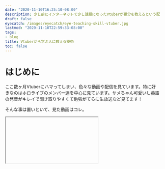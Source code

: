 ```yaml
---
date: "2020-11-10T16:25:10-08:00"
description: 少し前にインターネットで少し話題になったVtuberが積分を教えるという配信を実際にみて、人に教えるという事についてや配信の感想などを残しています
draft: false
eyecatch: /images/eyecatch/eye-teaching-skill-vtuber.jpg
lastmod: "2020-11-10T22:59:33-08:00"
tags:
- blog
title: Vtuberから学ぶ人に教える技術
toc: false
---
```


# はじめに
ここ数ヶ月Vtuberにハマってしまい、色々な動画や配信を見ています。特に好きなのはホロライブのメンバー達を中心に見ています。サメちゃん可愛いし英語の発音がキレイで聞き取りやすくて勉強がてらに生放送など見てます！

そんな事は置いといて、見た動画はコレ。

<Iframe url="https://www.youtube.com/embed/A10g9qAC2vQ" />

にじさんじというVtuberグループ会社所属の魔界ノりりむとグウェル・オス・ガール(以下りりむとグウェルとします)の二人の配信です。数学ガールの著者である結城浩さんがツイートしてたり、一時期ネット上で少し話題になりました。
そして二人で配信した放送はりりむが積分の問題を解けるまで終われない耐久放送で8時間にも及ぶ超大作なんですがこれが色んなドラマがあって最後は少し感動してしまうレベルでした。私は特にグウェルの教える方法やスタンスが凄く良かったので自分なりに感じたものをメモしておこうと思いました。

少しだけ補足しておくと、りりむは不登校になり、いつからと明言はされていませんが中学・高校の数学は学んでいない所からの積分にチャレンジする配信です。

# 動画を見て思った事
まずは教える内容、すなわちゴールを明確に決めています。この動画では積分が自力で解けるまでをゴールとしており教える側も教わる側も明確にゴールが設定されているのでわかりやすいと思いました。

## どこからわからないかを明確にする
グウェルは手始めに一次関数や二次関数を出してみて知ってるかどうかを聞いていきます。そしてりりむがわからないと言った時感謝しています。この時グウェルは、「わからないところを全部教えてくれるのは、とても嬉しい」と言っています。そこから始まりの地点を探していきます。

このようにどこからわからないかを明確に出来るのは教える側にとってはとても良い事であり、また教わる側の態度としてちゃんと **「わからない」** を **「全部」** 伝えるのは良いなと思いました。

## 相手の話を遮らない
グウェルが説明している時にりりむが何か言いかけた時、グウェルは**一度自分の話を止めてりりむに発言を促します**。これも凄い良い点だなと思いました。私自身でもよくあるんですが、説明を聞いている時にふと疑問に思った事などがあった場合に後で質問しようと思っていたら思いの外話が終わるまでに時間があって他にも聞きたい事が出てきた場合など、どんどん質問しようと思った事を忘れていきます。特に教えている時などはその瞬間の疑問を解消していく方が結果的に理解を早めると感じました。

## 相手を否定しない
りりむが何か言いかけた時に質問である場合ともう一つあって、自分はこう理解していると発言します。この動画の例だと説明で出てきた例題を解いて答えを言うのですが、答えとしては間違っていました。ですがグウェルはりりむを素晴らしいと褒めます。もし答えが正解の場合は正しく理解しているという事で素晴らしいし、不正解でもどう理解しているのかをわかるので素晴らしいと思っている感じでした。どう計算したかを聞き、計算ミスをしている部分をりりむ自身で気付けるように導いていくスタイルが自分の中ですごく良かったです。

この動画内でグウェルは **徹底的に相手を褒め、否定するような事は一切言ってなかった** のが印象的でした。

相手を否定してしまうとその後相手は萎縮してしまい、わからない所でも質問する事を躊躇ってしまう可能性がある。(私も同じように萎縮してしまうので結構これは多いと思います)

またグウェルが少し難しい説明をした際にりりむがわからず唸っていると、グウェルはすぐさまりりむに自分の説明が悪かったと謝ります。これも相手に「わからない」を否定しない良いムーブであると感じました。他にもグウェルが間違った時もすぐさまグウェルは謝ってたのが印象的でちゃんと自分の非を認める事も重要だと認識しました。

## わかりやすいフォーマットにする
今回の場合は数学で、まずは数式で説明していくのですがりりむはイマイチ掴めてなかったようで、グウェルがグラフでの説明に変えた所りりむが「こっちの方がわかりやすい」と言っており要所要所でグラフを使用しての説明にしていました。

教える内容によっては難しいかもしれませんが、視覚的にわかりやすいものに変えれる場合はこのようにグラフィカルに表示する事で相手の理解度を深める事が出来るなーと思いました。

## 専門用語をさける
動画だとたまに使ってしまってたりするんですが、変数がりりむにはピンと来なくてポケモンのメタモンに例えて説明したり、分数の説明でピザを出したりなるべくグウェルが専門用語を避けて説明していてやっぱりこれは重要なんだと再認識しました。説明する相手はその専門用語を知らない可能性が高いので、特に誰かに教える時はここのポイントを気をつけた方が良いな思います。

# その他思った事
まずこの方法が出来るのは一対一の時だけだなーと感じました。徹底的にわからない部分を適時解消していくので複数人になるとこの方法はかなり難しいと思います。そして二人の関係性も大事かなと思いました。グウェルとりりむはフランクに会話しており気軽に質問出来るのも教える・教わる事に関して重要だと思います。

といった感じで人に教えるというポイントを自分なりに解釈しましたが、本当に動画は長いのですがとにかくドラマがいっぱいで私自身もとうの昔に忘れていた微積を思い出しましたし最後の積分の計算はりりむと一緒に紙に書いて計算していましたw グウェルの説明は本当に上手くわかりやすかったので普通に教材として良いと思いました。約分の説明などもあったので約7年分ぐらいの算数・数学がこの8時間に詰まっています(*因数分解とかそういうのはなかったです)

またりりむは自身で地頭が良いと冒頭で言ってたんですが本当にそうで着眼点が素晴らしかったりしたし、集中力も凄まじく、教わる側のスタンスとしても完璧だったと思います。それとコメントがみんな暖かく応援してるのは最高の視聴者だと思いました。またこの配信後に数日空けて復習配信もしており、本当に学ぶ姿勢が良いと思いました。
